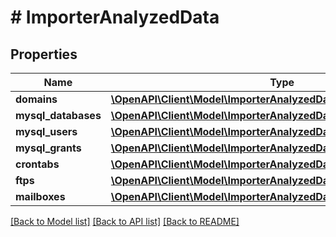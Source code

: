 # # ImporterAnalyzedData

## Properties

Name | Type | Description | Notes
------------ | ------------- | ------------- | -------------
**domains** | [**\OpenAPI\Client\Model\ImporterAnalyzedDataDomainsInner[]**](ImporterAnalyzedDataDomainsInner.md) |  |
**mysql_databases** | [**\OpenAPI\Client\Model\ImporterAnalyzedDataMysqlDatabasesInner[]**](ImporterAnalyzedDataMysqlDatabasesInner.md) |  | [optional]
**mysql_users** | [**\OpenAPI\Client\Model\ImporterAnalyzedDataMysqlUsersInner[]**](ImporterAnalyzedDataMysqlUsersInner.md) |  | [optional]
**mysql_grants** | [**\OpenAPI\Client\Model\ImporterAnalyzedDataMysqlGrantsInner[]**](ImporterAnalyzedDataMysqlGrantsInner.md) |  | [optional]
**crontabs** | [**\OpenAPI\Client\Model\ImporterAnalyzedDataCrontabsInner[]**](ImporterAnalyzedDataCrontabsInner.md) |  | [optional]
**ftps** | [**\OpenAPI\Client\Model\ImporterAnalyzedDataFtpsInner[]**](ImporterAnalyzedDataFtpsInner.md) |  | [optional]
**mailboxes** | [**\OpenAPI\Client\Model\ImporterAnalyzedDataMailboxesInner[]**](ImporterAnalyzedDataMailboxesInner.md) |  | [optional]

[[Back to Model list]](../../README.md#models) [[Back to API list]](../../README.md#endpoints) [[Back to README]](../../README.md)
